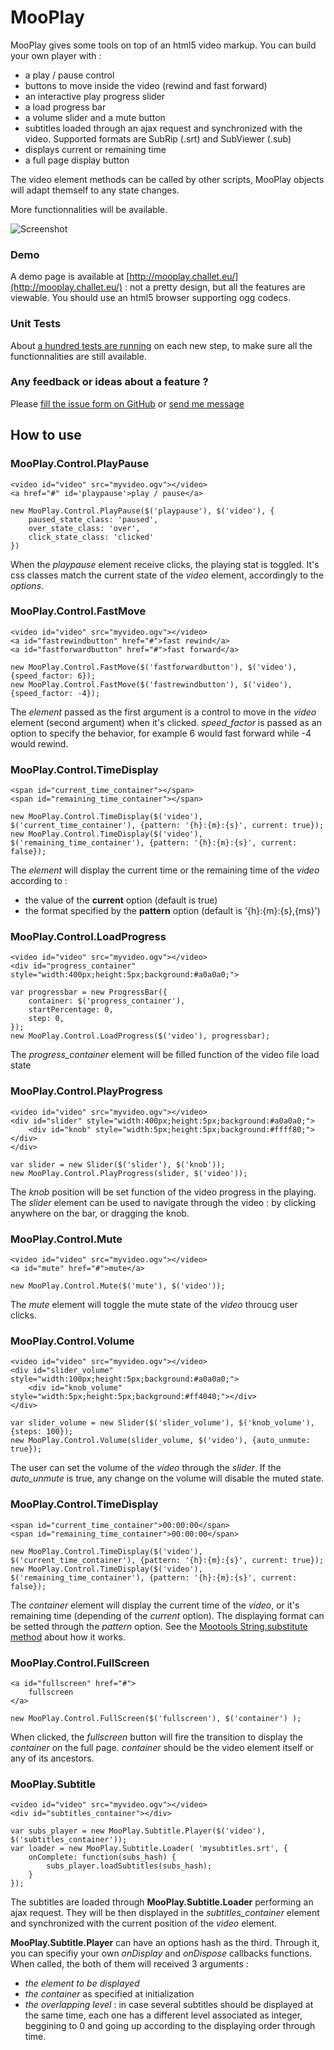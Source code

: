 MooPlay
=======


MooPlay gives some tools on top of an html5 video markup. You can build your own player with :

* a play / pause control
* buttons to move inside the video (rewind and fast forward)
* an interactive play progress slider
* a load progress bar
* a volume slider and a mute button
* subtitles loaded through an ajax request and synchronized with the video. Supported formats are SubRip (.srt) and SubViewer (.sub)
* displays current or remaining time
* a full page display button
  
The video element methods can be called by other scripts, MooPlay objects will adapt themself to any state changes.

More functionnalities will be available.

![Screenshot](http://img441.imageshack.us/img441/2513/image4vc.png)


### Demo

A demo page is available at [http://mooplay.challet.eu/](http://mooplay.challet.eu/) : not a pretty design, but all the features are viewable. You should use an html5 browser supporting ogg codecs.

### Unit Tests

About [a hundred tests are running](http://mooplay.challet.eu/Specs/?specs=master) on each new step, to make sure all the functionnalities are still available.

### Any feedback or ideas about a feature ?

Please [fill the issue form on GitHub](http://github.com/challet/MooPlay/issues) or [send me message](http://github.com/inbox/new/challet)


How to use
----------

### MooPlay.Control.PlayPause
    
    <video id="video" src="myvideo.ogv"></video>
    <a href="#" id='playpause'>play / pause</a>

    new MooPlay.Control.PlayPause($('playpause'), $('video'), {
        paused_state_class: 'paused',
        over_state_class: 'over',
        click_state_class: 'clicked'
    })

When the *playpause* element receive clicks, the playing stat is toggled.
It's css classes match the current state of the *video* element, accordingly to the *options*.

### MooPlay.Control.FastMove

    <video id="video" src="myvideo.ogv"></video>
    <a id="fastrewindbutton" href="#">fast rewind</a>
    <a id="fastforwardbutton" href="#">fast forward</a>
    
    new MooPlay.Control.FastMove($('fastforwardbutton'), $('video'), {speed_factor: 6});
    new MooPlay.Control.FastMove($('fastrewindbutton'), $('video'), {speed_factor: -4});
    
The *element* passed as the first argument is a control to move in the *video* element (second argument) when it's clicked.
*speed_factor* is passed as an option to specify the behavior, for example 6 would fast forward while -4 would rewind.

### MooPlay.Control.TimeDisplay

    <span id="current_time_container"></span>
    <span id="remaining_time_container"></span>
    
    new MooPlay.Control.TimeDisplay($('video'), $('current_time_container'), {pattern: '{h}:{m}:{s}', current: true});
    new MooPlay.Control.TimeDisplay($('video'), $('remaining_time_container'), {pattern: '{h}:{m}:{s}', current: false});

The *element* will display the current time or the remaining time of the *video* according to :

* the value of the **current** option (default is true)
* the format specified by the **pattern** option (default is '{h}:{m}:{s},{ms}')

### MooPlay.Control.LoadProgress
    
    <video id="video" src="myvideo.ogv"></video>
    <div id="progress_container" style="width:400px;height:5px;background:#a0a0a0;">
    
    var progressbar = new ProgressBar({
        container: $('progress_container'),
        startPercentage: 0,
        step: 0,
    });
    new MooPlay.Control.LoadProgress($('video'), progressbar);
    
The *progress_container* element will be filled function of the video file load state

### MooPlay.Control.PlayProgress

    <video id="video" src="myvideo.ogv"></video>
    <div id="slider" style="width:400px;height:5px;background:#a0a0a0;">
        <div id="knob" style="width:5px;height:5px;background:#ffff80;"></div>
    </div>
    
    var slider = new Slider($('slider'), $('knob'));
    new MooPlay.Control.PlayProgress(slider, $('video'));
    
The *knob* position will be set function of the video progress in the playing.
The *slider* element can be used to navigate through the video : by clicking anywhere on the bar, or dragging the knob.

### MooPlay.Control.Mute

    <video id="video" src="myvideo.ogv"></video>
    <a id="mute" href="#">mute</a>
    
    new MooPlay.Control.Mute($('mute'), $('video'));
    
The *mute* element will toggle the mute state of the *video* throucg user clicks.


### MooPlay.Control.Volume

    <video id="video" src="myvideo.ogv"></video>
    <div id="slider_volume" style="width:100px;height:5px;background:#a0a0a0;">
        <div id="knob_volume" style="width:5px;height:5px;background:#ff4040;"></div>
    </div>
    
    var slider_volume = new Slider($('slider_volume'), $('knob_volume'), {steps: 100});
    new MooPlay.Control.Volume(slider_volume, $('video'), {auto_unmute: true});
    
The user can set the volume of the *video* through the *slider*.
If the *auto_unmute* is true, any change on the volume will disable the muted state.


### MooPlay.Control.TimeDisplay

    <span id="current_time_container">00:00:00</span>
    <span id="remaining_time_container">00:00:00</span>
    
    new MooPlay.Control.TimeDisplay($('video'), $('current_time_container'), {pattern: '{h}:{m}:{s}', current: true});
    new MooPlay.Control.TimeDisplay($('video'), $('remaining_time_container'), {pattern: '{h}:{m}:{s}', current: false});
    
The *container* element will display the current time of the *video*, or it's remaining time (depending of the *current* option).
The displaying format can be setted through the *pattern* option. See the [Mootools String.substitute method](http://mootools.net/docs/core/Native/String#String:substitute) about how it works.


### MooPlay.Control.FullScreen

    <a id="fullscreen" href="#">
        fullscreen
    </a>
    
    new MooPlay.Control.FullScreen($('fullscreen'), $('container') );
    
When clicked, the *fullscreen* button will fire the transition to display the *container* on the full page.
*container* should be the video element itself or any of its ancestors.


### MooPlay.Subtitle
    
    <video id="video" src="myvideo.ogv"></video>
    <div id="subtitles_container"></div>
    
    var subs_player = new MooPlay.Subtitle.Player($('video'), $('subtitles_container'));
    var loader = new MooPlay.Subtitle.Loader( 'mysubtitles.srt', {
        onComplete: function(subs_hash) {
            subs_player.loadSubtitles(subs_hash);
        }
    });

    
The subtitles are loaded through **MooPlay.Subtitle.Loader** performing an ajax request. They will be then displayed in the *subtitles_container* element and synchronized with the current position of the *video* element.

**MooPlay.Subtitle.Player** can have an options hash as the third. Through it, you can specifiy your own *onDisplay* and *onDispose* callbacks functions. When called, the both of them will received 3 arguments :

* *the element to be displayed*
* *the container* as specified at initialization
* *the overlapping level* : in case several subtitles should be displayed at the same time, each one has a different level associated as integer, beggining to 0 and going up according to the displaying order through time.

